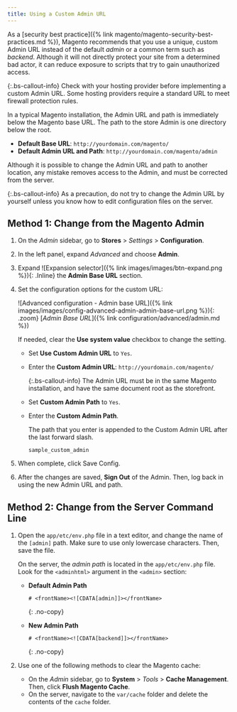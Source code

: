 ```yaml
---
title: Using a Custom Admin URL
---
```


As a [security best practice]({% link magento/magento-security-best-practices.md %}), Magento recommends that you use a unique, custom Admin URL instead of the default _admin_ or a common term such as _backend_. Although it will not directly protect your site from a determined bad actor, it can reduce exposure to scripts that try to gain unauthorized access.

{:.bs-callout-info}
Check with your hosting provider before implementing a custom Admin URL. Some hosting providers require a standard URL to meet firewall protection rules.

In a typical Magento installation, the Admin URL and path is immediately below the Magento base URL. The path to the store Admin is one directory below the root.

- **Default Base URL**: `http://yourdomain.com/magento/`
- **Default Admin URL and Path**: `http://yourdomain.com/magento/admin`

Although it is possible to change the Admin URL and path to another location, any mistake removes access to the Admin, and must be corrected from the server.

{:.bs-callout-info}
As a precaution, do not try to change the Admin URL by yourself unless you know how to edit configuration files on the server.

## Method 1: Change from the Magento Admin

1. On the _Admin_ sidebar, go to **Stores** > _Settings_ > **Configuration**.

1. In the left panel, expand _Advanced_ and choose **Admin**.

1. Expand ![Expansion selector]({% link images/images/btn-expand.png %}){: .Inline} the **Admin Base URL** section.

1. Set the configuration options for the custom URL:

    ![Advanced configuration - Admin base URL]({% link images/images/config-advanced-admin-admin-base-url.png %}){: .zoom}
    [_Admin Base URL_]({% link configuration/advanced/admin.md %})

    If needed, clear the **Use system value** checkbox to change the setting.

   - Set **Use Custom Admin URL** to `Yes`.

   - Enter the **Custom Admin URL**: `http://yourdomain.com/magento/`

        {:.bs-callout-info}
        The Admin URL must be in the same Magento installation, and have the same document root as the storefront.

   - Set **Custom Admin Path** to `Yes`.

   - Enter the **Custom Admin Path**.

        The path that you enter is appended to the Custom Admin URL after the last forward slash.

        `sample_custom_admin`

1. When complete, click <span class="btn">Save Config</span>.

1. After the changes are saved, **Sign Out** of the Admin. Then, log back in using the new Admin URL and path.

## Method 2: Change from the Server Command Line

1. Open the `app/etc/env.php` file in a text editor, and change the name of the `[admin]` path. Make sure to use only lowercase characters. Then, save the file.

    On the server, the _admin path_ is located in the `app/etc/env.php` file. Look for the `<adminhtml>` argument in the `<admin>` section:

   - **Default Admin Path**

        ```php?start_inline=1
        # <frontName><![CDATA[admin]]></frontName>
        ```
        {: .no-copy}

   - **New Admin Path**

        ```php?start_inline=1
        # <frontName><![CDATA[backend]]></frontName>
        ```
        {: .no-copy}

1. Use one of the following methods to clear the Magento cache:

   - On the _Admin_ sidebar, go to **System** > _Tools_ > **Cache Management**. Then, click **Flush Magento Cache**.
   - On the server, navigate to the `var/cache` folder and delete the contents of the `cache` folder.
